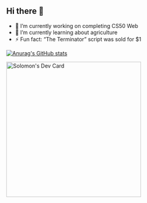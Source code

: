 ## Hi there 👋

- 🔭 I’m currently working on completing CS50 Web
- 🌱 I’m currently learning about agriculture 
- ⚡ Fun fact: “The Terminator” script was sold for $1

<!-- Github Stats -->
[![Anurag's GitHub stats](https://github-readme-stats.vercel.app/api?username=silochi1&show_icons=true&theme=radical)](https://github.com/anuraghazra/github-readme-stats)

<!-- Daily Dev Tips -->
<a href="https://app.daily.dev/solomoncodes"><img src="https://api.daily.dev/devcards/v2/Wm0on5yyLRnO2vm0XxAYJ.png?type=default&r=3pu" width="356" alt="Solomon's Dev Card"/></a>

<!--
**silochi1/silochi1** is a ✨ _special_ ✨ repository because its `README.md` (this file) appears on your GitHub profile.

Here are some ideas to get you started:

- 🔭 I’m currently working on ...
- 🌱 I’m currently learning ...
- 👯 I’m looking to collaborate on ...
- 🤔 I’m looking for help with ...
- 💬 Ask me about ...
- 📫 How to reach me: ...
- 😄 Pronouns: ...
- ⚡ Fun fact: ...
-->
